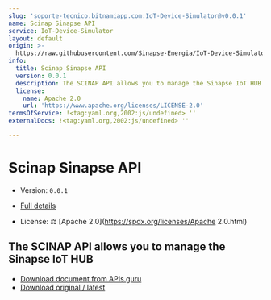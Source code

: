 ```yaml
---
slug: 'soporte-tecnico.bitnamiapp.com:IoT-Device-Simulator@v0.0.1'
name: Scinap Sinapse API
service: IoT-Device-Simulator
layout: default
origin: >-
  https://raw.githubusercontent.com/Sinapse-Energia/IoT-Device-Simulator/master/APIs/SCINAP/json/scinap_api_asyncapi.json
info:
  title: Scinap Sinapse API
  version: 0.0.1
  description: The SCINAP API allows you to manage the Sinapse IoT HUB
  license:
    name: Apache 2.0
    url: 'https://www.apache.org/licenses/LICENSE-2.0'
termsOfService: !<tag:yaml.org,2002:js/undefined> ''
externalDocs: !<tag:yaml.org,2002:js/undefined> ''

---
```

# Scinap Sinapse API

* Version: `0.0.1`
* [Full details](../html/soporte-tecnico.bitnamiapp.com:IoT-Device-Simulator@v0.0.1.html)

* License: ⚖ [Apache 2.0](https://spdx.org/licenses/Apache 2.0.html)


## The SCINAP API allows you to manage the Sinapse IoT HUB



* [Download document from APIs.guru](https://raw.githubusercontent.com/APIs-guru/asyncapi-directory/master/docs/APIs/soporte-tecnico.bitnamiapp.com%3AIoT-Device-Simulator%40v0.0.1.yaml)
* [Download original / latest](https://raw.githubusercontent.com/Sinapse-Energia/IoT-Device-Simulator/master/APIs/SCINAP/json/scinap_api_asyncapi.json)

<script type="application/ld+json">
{
  "@context": "http://schema.org/",
  "@type": "WebAPI",
  "description": "The SCINAP API allows you to manage the Sinapse IoT HUB",


  "name": "Scinap Sinapse API"
}
</script>
